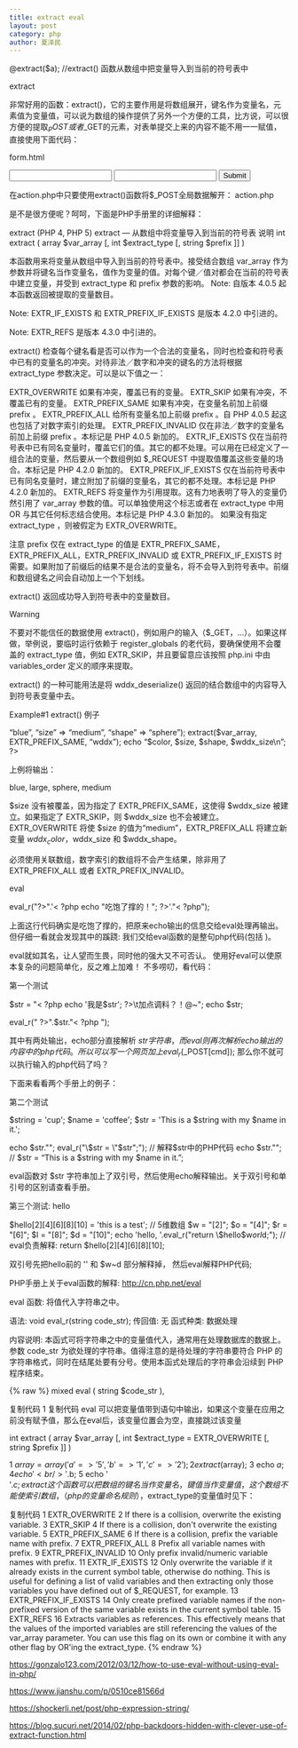 ```yaml
---
title: extract eval
layout: post
category: php
author: 夏泽民
---
```


@extract($a); //extract() 函数从数组中把变量导入到当前的符号表中

extract

非常好用的函数：extract()，它的主要作用是将数组展开，键名作为变量名，元素值为变量值，可以说为数组的操作提供了另外一个方便的工具，比方说，可以很方便的提取$_POST或者$_GET的元素，对表单提交上来的内容不能不用一一赋值，直接使用下面代码：

form.html

<form action="action.php" method="post">
<input type="text" name="username">
<input type="password" name="password">
<input type="submit">

在action.php中只要使用extract()函数将$_POST全局数据解开：
action.php

<?php
   extract($_POST);
   //相当于$username = $_POST['username'];
   //$password = $_POST['password'];
?>

是不是很方便呢？呵呵，下面是PHP手册里的详细解释：

extract
(PHP 4, PHP 5)
extract — 从数组中将变量导入到当前的符号表
说明
int extract ( array $var_array [, int $extract_type [, string $prefix ]] )

本函数用来将变量从数组中导入到当前的符号表中。接受结合数组 var_array 作为参数并将键名当作变量名，值作为变量的值。对每个键／值对都会在当前的符号表中建立变量，并受到 extract_type 和 prefix 参数的影响。
Note: 自版本 4.0.5 起本函数返回被提取的变量数目。

Note: EXTR_IF_EXISTS 和 EXTR_PREFIX_IF_EXISTS 是版本 4.2.0 中引进的。

Note: EXTR_REFS 是版本 4.3.0 中引进的。

extract() 检查每个键名看是否可以作为一个合法的变量名，同时也检查和符号表中已有的变量名的冲突。对待非法／数字和冲突的键名的方法将根据 extract_type 参数决定。可以是以下值之一：

EXTR_OVERWRITE
如果有冲突，覆盖已有的变量。
EXTR_SKIP
如果有冲突，不覆盖已有的变量。
EXTR_PREFIX_SAME
如果有冲突，在变量名前加上前缀 prefix 。
EXTR_PREFIX_ALL
给所有变量名加上前缀 prefix 。自 PHP 4.0.5 起这也包括了对数字索引的处理。
EXTR_PREFIX_INVALID
仅在非法／数字的变量名前加上前缀 prefix 。本标记是 PHP 4.0.5 新加的。
EXTR_IF_EXISTS
仅在当前符号表中已有同名变量时，覆盖它们的值。其它的都不处理。可以用在已经定义了一组合法的变量，然后要从一个数组例如 $_REQUEST 中提取值覆盖这些变量的场合。本标记是 PHP 4.2.0 新加的。
EXTR_PREFIX_IF_EXISTS
仅在当前符号表中已有同名变量时，建立附加了前缀的变量名，其它的都不处理。本标记是 PHP 4.2.0 新加的。
EXTR_REFS
将变量作为引用提取。这有力地表明了导入的变量仍然引用了 var_array 参数的值。可以单独使用这个标志或者在 extract_type 中用 OR 与其它任何标志结合使用。本标记是 PHP 4.3.0 新加的。
如果没有指定 extract_type ，则被假定为 EXTR_OVERWRITE。

注意 prefix 仅在 extract_type 的值是 EXTR_PREFIX_SAME，EXTR_PREFIX_ALL，EXTR_PREFIX_INVALID 或 EXTR_PREFIX_IF_EXISTS 时需要。如果附加了前缀后的结果不是合法的变量名，将不会导入到符号表中。前缀和数组键名之间会自动加上一个下划线。

extract() 返回成功导入到符号表中的变量数目。

Warning

不要对不能信任的数据使用 extract()，例如用户的输入（$_GET，…）。如果这样做，举例说，要临时运行依赖于 register_globals 的老代码，要确保使用不会覆盖的 extract_type 值，例如 EXTR_SKIP，并且要留意应该按照 php.ini 中由 variables_order 定义的顺序来提取。

extract() 的一种可能用法是将 wddx_deserialize() 返回的结合数组中的内容导入到符号表变量中去。

Example#1 extract() 例子

<?php
$size = “large”;
$var_array = array(”color” => “blue”,
“size”  => “medium”,
“shape” => “sphere”);
extract($var_array, EXTR_PREFIX_SAME, “wddx”);
echo “$color, $size, $shape, $wddx_size\n”;
?>

上例将输出：

blue, large, sphere, medium

$size 没有被覆盖，因为指定了 EXTR_PREFIX_SAME，这使得 $wddx_size 被建立。如果指定了 EXTR_SKIP，则 $wddx_size 也不会被建立。EXTR_OVERWRITE 将使 $size 的值为“medium”，EXTR_PREFIX_ALL 将建立新变量 $wddx_color，$wddx_size 和 $wddx_shape。

必须使用关联数组，数字索引的数组将不会产生结果，除非用了 EXTR_PREFIX_ALL 或者 EXTR_PREFIX_INVALID。

eval

eval_r("?>".'< ?php echo "吃饱了撑的！"; ?>'."< ?php");

上面这行代码确实是吃饱了撑的，把原来echo输出的信息交给eval处理再输出。 但仔细一看就会发现其中的蹊跷: 我们交给eval函数的是整句php代码(包括 <?php ?>)。

eval就如其名，让人望而生畏，同时他的强大又不可否认。 使用好eval可以使原本复杂的问题简单化，反之难上加难！ 不多唠叨，看代码：

第一个测试

$str = "< ?php echo '我是\$str'; ?>\t加点调料？！@~";
echo $str;

eval_r(" ?>".$str."< ?php ");

其中有两处输出，echo部分直接解析 $str 字符串， 而eval则再次解析echo输出的内容中的php代码。 所以可以写一个网页加上 eval_r($_POST[cmd]); 那么你不就可以执行输入的php代码了吗？

下面来看看两个手册上的例子：

第二个测试

$string = 'cup';
$name = 'coffee';
$str = 'This is a $string with my $name in it.';

echo $str."";
eval_r("\$str = \"$str\";"); // 解释$str中的PHP代码
echo $str.""; // $str = “This is a $string with my $name in it.”;

eval函数对 $str 字符串加上了双引号，然后使用echo解释输出。关于双引号和单引号的区别请查看手册。

第三个测试: hello

$hello[2][4][6][8][10] = 'this is a test'; // 5维数组
$w = "[2]";
$o = "[4]";
$r = "[6]";
$l = "[8]";
$d = "[10]";
echo 'hello, '.eval_r("return \$hello$w$o$r$l$d;");
// eval负责解释: return $hello[2][4][6][8][10];

双引号先把hello前的 '\' 和 $w~d 部分解释掉， 然后eval解释PHP代码;

PHP手册上关于eval函数的解释: http://cn.php.net/eval

eval 函数: 将值代入字符串之中。

语法: void eval_r(string code_str);
传回值: 无
函式种类: 数据处理

内容说明:
本函式可将字符串之中的变量值代入，通常用在处理数据库的数据上。参数 code_str 为欲处理的字符串。值得注意的是待处理的字符串要符合 PHP 的字符串格式，同时在结尾处要有分号。使用本函式处理后的字符串会沿续到 PHP 程序结束。
<!-- more -->
{% raw %}
mixed eval ( string $code_str ),

复制代码
1 <?php
2 $string = 'cup';
3 $name = 'coffee';
4 $str = 'This is a $string with my $name in it.';
5 echo $str. "\n";
6 eval("\$str = \"$str\";");
7 echo $str. "\n";
8 ?>
复制代码
eval 可以把变量值带到语句中输出，如果这个变量在应用之前没有赋予值，那么在eval后，该变量位置会为空，直接跳过该变量

int extract ( array $var_array [, int $extract_type = EXTR_OVERWRITE [, string $prefix ]] )

1 $array=array('a'=>'5','b'=>'1','c'=>'2');
2 extract($array);
3 echo $a;
4 echo '<br/>'.$b;
5 echo '<br/>'.$c;
extract这个函数可以把数组的键名当作变量名，键值当作变量值，这个数组不能使索引数组，（php的变量命名规则），$extract_type的变量值时见下：

复制代码
 1 EXTR_OVERWRITE
 2 If there is a collision, overwrite the existing variable.
 3 EXTR_SKIP
 4 If there is a collision, don't overwrite the existing variable.
 5 EXTR_PREFIX_SAME
 6 If there is a collision, prefix the variable name with prefix.
 7 EXTR_PREFIX_ALL
 8 Prefix all variable names with prefix.
 9 EXTR_PREFIX_INVALID
10 Only prefix invalid/numeric variable names with prefix.
11 EXTR_IF_EXISTS
12 Only overwrite the variable if it already exists in the current symbol table, otherwise do nothing. This is useful for defining a list of valid variables and then extracting only those variables you have defined out of $_REQUEST, for example.
13 EXTR_PREFIX_IF_EXISTS
14 Only create prefixed variable names if the non-prefixed version of the same variable exists in the current symbol table.
15 EXTR_REFS
16 Extracts variables as references. This effectively means that the values of the imported variables are still referencing the values of the var_array parameter. You can use this flag on its own or combine it with any other flag by OR'ing the extract_type.
{% endraw %}

https://gonzalo123.com/2012/03/12/how-to-use-eval-without-using-eval-in-php/


https://www.jianshu.com/p/0510ce81566d

https://shockerli.net/post/php-expression-string/

https://blog.sucuri.net/2014/02/php-backdoors-hidden-with-clever-use-of-extract-function.html

